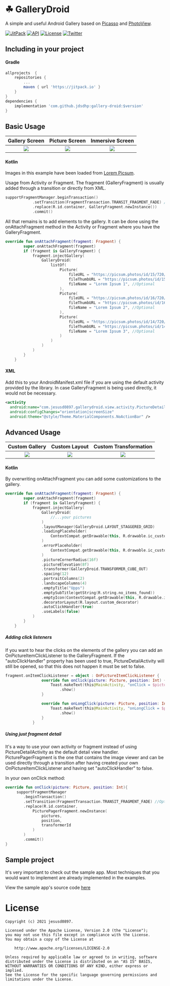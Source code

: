 ☘ GalleryDroid
=======

A simple and useful Android Gallery based on [Picasso](https://github.com/square/picasso)  and [PhotoView](https://github.com/chrisbanes/PhotoView).

[![JitPack](https://jitpack.io/v/jdsdhp/gallery-droid.svg)](https://jitpack.io/#jdsdhp/gallery-droid) 
[![API](https://img.shields.io/badge/API-17%2B-red.svg?style=flat)](https://android-arsenal.com/api?level=17) 
[![License](https://img.shields.io/badge/License-Apache%202.0-blue.svg)](https://opensource.org/licenses/Apache-2.0)
[![Twitter](https://img.shields.io/badge/Twitter-@jdsdhp-9C27B0.svg)](https://twitter.com/jdsdhp)

## Including in your project

#### Gradle

```gradle
allprojects  {
    repositories {
        ...
        maven { url 'https://jitpack.io' }
    }
}
dependencies {
    implementation 'com.github.jdsdhp:gallery-droid:$version'
}
```

## Basic Usage
Gallery Screen|Picture Screen |Inmersive Screen
:-:|:-:|:-:
![](art/art-01.jpg) | ![](art/art-02.jpg) | ![](art/art-03.jpg)

#### Kotlin
Images in this example have been loaded from [Lorem Picsum](https://picsum.photos).

Usage from Activity or Fragment. The fragment (GalleryFragment) is usually added through a transition or directly from XML.
```kotlin
supportFragmentManager.beginTransaction()
            .setTransition(FragmentTransaction.TRANSIT_FRAGMENT_FADE) //Optional
            .replace(R.id.container, GalleryFragment.newInstance())
            .commit()
```
All that remains is to add elements to the gallery. It can be done using the onAttachFragment method in the Activity or Fragment where you have the GalleryFragment.
```kotlin
override fun onAttachFragment(fragment: Fragment) {
        super.onAttachFragment(fragment)
        if (fragment is GalleryFragment) {
            fragment.injectGallery(
                GalleryDroid(
                    listOf(
                        Picture(
                            fileURL = "https://picsum.photos/id/15/720/1000",
                            fileThumbURL = "https://picsum.photos/id/15/200",
                            fileName = "Lorem Ipsum 1", //Optional
                        ),
                        Picture(
                            fileURL = "https://picsum.photos/id/16/720/1000",
                            fileThumbURL = "https://picsum.photos/id/16/200",
                            fileName = "Lorem Ipsum 2", //Optional
                        ),
                        Picture(
                            fileURL = "https://picsum.photos/id/14/720/1000",
                            fileThumbURL = "https://picsum.photos/id/14/200",
                            fileName = "Lorem Ipsum 3", //Optional
                        )
                    )
                )
            )
        }
    }
```
#### XML
Add this to your AndroidManifest.xml file if you are using the default activity provided by the library. In case GalleryFragment is being used directly, it would not be necessary.
```xml
<activity
  android:name="com.jesusd0897.gallerydroid.view.activity.PictureDetailActivity"
  android:configChanges="orientation|screenSize"
  android:theme="@style/Theme.MaterialComponents.NoActionBar" />
```
## Advanced Usage
Custom Gallery | Custom Layout | Custom Transformation
:-:|:-:|:-:
![](art/art-04.jpg) | ![](art/art-05.jpg) | ![](art/art-06.jpg)
#### Kotlin
By overwriting onAttachFragment you can add some customizations to the gallery.
```kotlin
override fun onAttachFragment(fragment: Fragment) {
        super.onAttachFragment(fragment)
        if (fragment is GalleryFragment) {
            fragment.injectGallery(
                GalleryDroid(
                    //...your pictures
                )
                .layoutManager(GalleryDroid.LAYOUT_STAGGERED_GRID)
                .loadingPlaceholder(
                    ContextCompat.getDrawable(this, R.drawable.ic_custom_loading_placeholder)
                )
                .errorPlaceholder(
                    ContextCompat.getDrawable(this, R.drawable.ic_custom_error_placeholder)
                )
                .pictureCornerRadius(16f)
                .pictureElevation(8f)
                .transformer(GalleryDroid.TRANSFORMER_CUBE_OUT)
                .spacing(12)
                .portraitColumns(2)
                .landscapeColumns(4)
                .emptyTitle("Upps")
                .emptySubTitle(getString(R.string.no_items_found))
                .emptyIcon(ContextCompat.getDrawable(this, R.drawable.ic_round_find_in_page))
                .decoratorLayout(R.layout.custom_decorator)
                .autoClickHandler(true)
                .useLabels(false)
            )
        }
    }
```
##### Adding click listeners
If you want to hear the clicks on the elements of the gallery you can add an OnPictureItemClickListener to the GalleryFragment. If the "autoClickHandler" property has been used to true, PictureDetailActivity will still be opened, so that this does not happen it must be set to false.
```kotlin
fragment.onItemClickListener = object : OnPictureItemClickListener {
                override fun onClick(picture: Picture, position: Int) {
                    Toast.makeText(this@MainActivity, "onClick = $picture", Toast.LENGTH_SHORT)
                        .show()
                }

                override fun onLongClick(picture: Picture, position: Int) {
                    Toast.makeText(this@MainActivity, "onLongClick = $picture", Toast.LENGTH_SHORT)
                        .show()
                }
            }
```
##### Using just fragment detail
It's a way to use your own activity or fragment instead of using PictureDetailActivity as the default detail view handler. PicturePagerFragment is the one that contains the image viewer and can be used directly through a transition after having created your own OnPictureItemClickListener and having set "autoClickHandler" to false.

In your own onClick method:
```kotlin
override fun onClick(picture: Picture, position: Int){
     supportFragmentManager
        .beginTransaction()
        .setTransition(FragmentTransaction.TRANSIT_FRAGMENT_FADE) //Optional
        .replace(R.id.container, 
            PicturePagerFragment.newInstance(
                pictures,
                position,
                transformerId
            )
        )
        .commit()  
}
```
## Sample project

It's very important to check out the sample app. Most techniques that you would want to implement are already implemented in the examples.

View the sample app's source code [here](https://github.com/jdsdhp/gallery-droid/tree/master/app)

License
=======

    Copyright (c) 2021 jesusd0897.
    
    Licensed under the Apache License, Version 2.0 (the "License");
    you may not use this file except in compliance with the License.
    You may obtain a copy of the License at
    
        http://www.apache.org/licenses/LICENSE-2.0
    
    Unless required by applicable law or agreed to in writing, software
    distributed under the License is distributed on an "AS IS" BASIS,
    WITHOUT WARRANTIES OR CONDITIONS OF ANY KIND, either express or implied.
    See the License for the specific language governing permissions and
    limitations under the License.
